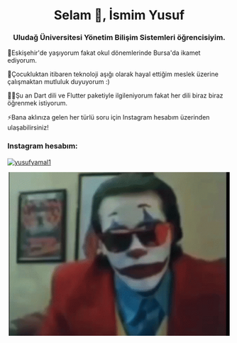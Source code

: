 
<h1 align="center">Selam 👋, İsmim Yusuf</h1>
<h3 align="center">Uludağ Üniversitesi Yönetim Bilişim Sistemleri öğrencisiyim.</h3>

🌆Eskişehir'de yaşıyorum fakat okul dönemlerinde Bursa'da ikamet ediyorum.

🚸Çocukluktan itibaren teknoloji aşığı olarak hayal ettiğim meslek üzerine çalışmaktan mutluluk duyuyorum :)

👨‍💻Şu an Dart dili ve Flutter paketiyle ilgileniyorum fakat her dili biraz biraz öğrenmek istiyorum.

⚡Bana aklınıza gelen her türlü soru için Instagram hesabım üzerinden ulaşabilirsiniz!

<h3 align="left">Instagram hesabım:</h3>
<p align="left">
<a href="https://instagram.com/yusufyamal1" target="blank"><img align="center" src="https://raw.githubusercontent.com/rahuldkjain/github-profile-readme-generator/master/src/images/icons/Social/instagram.svg" alt="yusufyamal1" height="30" width="40" /></a>
</p>
<div align="center">
  <img src="https://github.com/yusuferdemyamali/yusuferdemyamali/blob/main/joker.gif?raw=true" width="auto">
<div>





<!--
**yusuferdemyamali/yusuferdemyamali** is a ✨ _special_ ✨ repository because its `README.md` (this file) appears on your GitHub profile.

Here are some ideas to get you started:

- 🔭 I’m currently working on ...
- 🌱 I’m currently learning ...
- 👯 I’m looking to collaborate on ...
- 🤔 I’m looking for help with ...
- 💬 Ask me about ...
- 📫 How to reach me: ...
- 😄 Pronouns: ...
- ⚡ Fun fact: ...
-->
